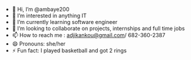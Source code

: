 - 👋 Hi, I’m @ambaye200
- 👀 I’m interested in anything IT
- 🌱 I’m currently learning software engineer
- 💞️ I’m looking to collaborate on projects, internships and full time jobs
- 📫 How to reach me : adjikankou@gmail.com/ 682-360-2387
- 😄 Pronouns: she/her
- ⚡ Fun fact: I played basketball and got 2 rings

<!---
ambaye200/ambaye200 is a ✨ special ✨ repository because its `README.md` (this file) appears on your GitHub profile.
You can click the Preview link to take a look at your changes.
--->
